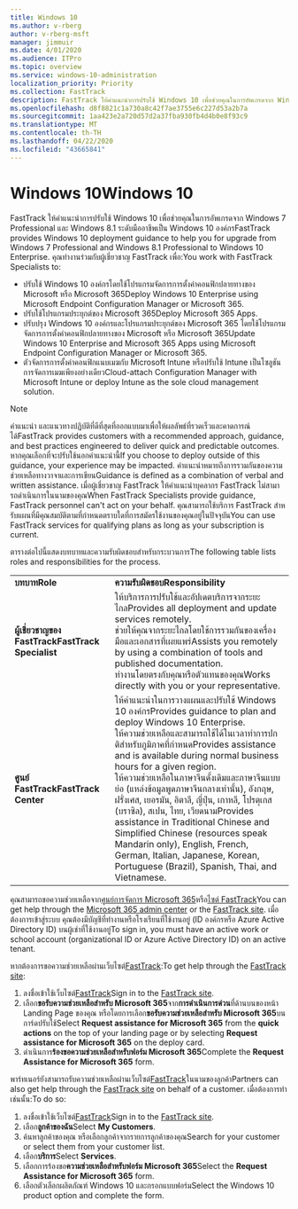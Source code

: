 ```yaml
---
title: Windows 10
ms.author: v-rberg
author: v-rberg-msft
manager: jimmuir
ms.date: 4/01/2020
ms.audience: ITPro
ms.topic: overview
ms.service: windows-10-administration
localization_priority: Priority
ms.collection: FastTrack
description: FastTrack ให้คําแนะนําการปรับใช้ Windows 10 เพื่อช่วยคุณในการอัพเกรดจาก Windows 7 Professional และ Windows 8.1 ระดับมืออาชีพเป็น Windows 10 องค์กร
ms.openlocfilehash: d8f8821c1a730a8c42f7ae3755e6c227d53a2b7a
ms.sourcegitcommit: 1aa423e2a720d57d2a37fba930fb4d4b0e8f93c9
ms.translationtype: MT
ms.contentlocale: th-TH
ms.lasthandoff: 04/22/2020
ms.locfileid: "43665841"
---
```

# <a name="windows-10"></a><span data-ttu-id="f8213-103">Windows 10</span><span class="sxs-lookup"><span data-stu-id="f8213-103">Windows 10</span></span>

<span data-ttu-id="f8213-104">FastTrack ให้คําแนะนําการปรับใช้ Windows 10 เพื่อช่วยคุณในการอัพเกรดจาก Windows 7 Professional และ Windows 8.1 ระดับมืออาชีพเป็น Windows 10 องค์กร</span><span class="sxs-lookup"><span data-stu-id="f8213-104">FastTrack provides Windows 10 deployment guidance to help you for upgrade from Windows 7 Professional and Windows 8.1 Professional to Windows 10 Enterprise.</span></span> <span data-ttu-id="f8213-105">คุณทํางานร่วมกับผู้เชี่ยวชาญ FastTrack เพื่อ:</span><span class="sxs-lookup"><span data-stu-id="f8213-105">You work with FastTrack Specialists to:</span></span>

- <span data-ttu-id="f8213-106">ปรับใช้ Windows 10 องค์กรโดยใช้โปรแกรมจัดการการตั้งค่าคอนฟิกปลายทางของ Microsoft หรือ Microsoft 365</span><span class="sxs-lookup"><span data-stu-id="f8213-106">Deploy Windows 10 Enterprise using Microsoft Endpoint Configuration Manager or Microsoft 365.</span></span>
- <span data-ttu-id="f8213-107">ปรับใช้โปรแกรมประยุกต์ของ Microsoft 365</span><span class="sxs-lookup"><span data-stu-id="f8213-107">Deploy Microsoft 365 Apps.</span></span> 
- <span data-ttu-id="f8213-108">ปรับปรุง Windows 10 องค์กรและโปรแกรมประยุกต์ของ Microsoft 365 โดยใช้โปรแกรมจัดการการตั้งค่าคอนฟิกปลายทางของ Microsoft หรือ Microsoft 365</span><span class="sxs-lookup"><span data-stu-id="f8213-108">Update Windows 10 Enterprise and Microsoft 365 Apps using Microsoft Endpoint Configuration Manager or Microsoft 365.</span></span>
- <span data-ttu-id="f8213-109">ตัวจัดการการตั้งค่าคอนฟิกแนบเมฆกับ Microsoft Intune หรือปรับใช้ Intune เป็นโซลูชันการจัดการเมฆเพียงอย่างเดียว</span><span class="sxs-lookup"><span data-stu-id="f8213-109">Cloud-attach Configuration Manager with Microsoft Intune or deploy Intune as the sole cloud management solution.</span></span>
  
> [!NOTE]
> <span data-ttu-id="f8213-110">คําแนะนํา และแนวทางปฏิบัติที่ดีที่สุดที่ออกแบบมาเพื่อให้ผลลัพธ์ที่รวดเร็วและคาดการณ์ได้</span><span class="sxs-lookup"><span data-stu-id="f8213-110">FastTrack provides customers with a recommended approach, guidance, and best practices engineered to deliver quick and predictable outcomes.</span></span> <span data-ttu-id="f8213-111">หากคุณเลือกที่จะปรับใช้นอกคําแนะนํานี้</span><span class="sxs-lookup"><span data-stu-id="f8213-111">If you choose to deploy outside of this guidance, your experience may be impacted.</span></span> <span data-ttu-id="f8213-112">คําแนะนําหมายถึงการรวมกันของความช่วยเหลือทางวาจาและการเขียน</span><span class="sxs-lookup"><span data-stu-id="f8213-112">Guidance is defined as a combination of verbal and written assistance.</span></span> <span data-ttu-id="f8213-113">เมื่อผู้เชี่ยวชาญ FastTrack ให้คําแนะนําบุคลากร FastTrack ไม่สามารถดําเนินการในนามของคุณ</span><span class="sxs-lookup"><span data-stu-id="f8213-113">When FastTrack Specialists provide guidance, FastTrack personnel can't act on your behalf.</span></span> <span data-ttu-id="f8213-114">คุณสามารถใช้บริการ FastTrack สําหรับแผนที่มีคุณสมบัติตามที่กําหนดตราบใดที่การสมัครใช้งานของคุณอยู่ในปัจจุบัน</span><span class="sxs-lookup"><span data-stu-id="f8213-114">You can use FastTrack services for qualifying plans as long as your subscription is current.</span></span>  
    
<span data-ttu-id="f8213-115">ตารางต่อไปนี้แสดงบทบาทและความรับผิดชอบสําหรับกระบวนการ</span><span class="sxs-lookup"><span data-stu-id="f8213-115">The following table lists roles and responsibilities for the process.</span></span>

|||
|:-----|:-----|
|<span data-ttu-id="f8213-116">**บทบาท**</span><span class="sxs-lookup"><span data-stu-id="f8213-116">**Role**</span></span> <br/> |<span data-ttu-id="f8213-117">**ความรับผิดชอบ**</span><span class="sxs-lookup"><span data-stu-id="f8213-117">**Responsibility**</span></span> <br/> |
|<span data-ttu-id="f8213-118">**ผู้เชี่ยวชาญของ FastTrack**</span><span class="sxs-lookup"><span data-stu-id="f8213-118">**FastTrack Specialist**</span></span> <br/> |<span data-ttu-id="f8213-119">ให้บริการการปรับใช้และอัปเดตบริการจากระยะไกล</span><span class="sxs-lookup"><span data-stu-id="f8213-119">Provides all deployment and update services remotely.</span></span>  <br/> <span data-ttu-id="f8213-120">ช่วยให้คุณจากระยะไกลโดยใช้การรวมกันของเครื่องมือและเอกสารที่เผยแพร่</span><span class="sxs-lookup"><span data-stu-id="f8213-120">Assists you remotely by using a combination of tools and published documentation.</span></span> <br/> <span data-ttu-id="f8213-121">ทํางานโดยตรงกับคุณหรือตัวแทนของคุณ</span><span class="sxs-lookup"><span data-stu-id="f8213-121">Works directly with you or your representative.</span></span>|
|<span data-ttu-id="f8213-122">**ศูนย์ FastTrack**</span><span class="sxs-lookup"><span data-stu-id="f8213-122">**FastTrack Center**</span></span>  <br/> |<span data-ttu-id="f8213-123">ให้คําแนะนําในการวางแผนและปรับใช้ Windows 10 องค์กร</span><span class="sxs-lookup"><span data-stu-id="f8213-123">Provides guidance to plan and deploy Windows 10 Enterprise.</span></span>   <br/> <span data-ttu-id="f8213-124">ให้ความช่วยเหลือและสามารถใช้ได้ในเวลาทําการปกติสําหรับภูมิภาคที่กําหนด</span><span class="sxs-lookup"><span data-stu-id="f8213-124">Provides assistance and is available during normal business hours for a given region.</span></span> <br/> <span data-ttu-id="f8213-125">ให้ความช่วยเหลือในภาษาจีนดั้งเดิมและภาษาจีนแบบย่อ (แหล่งข้อมูลพูดภาษาจีนกลางเท่านั้น), อังกฤษ, ฝรั่งเศส, เยอรมัน, อิตาลี, ญี่ปุ่น, เกาหลี, โปรตุเกส (บราซิล), สเปน, ไทย, เวียดนาม</span><span class="sxs-lookup"><span data-stu-id="f8213-125">Provides assistance in Traditional Chinese and Simplified Chinese (resources speak Mandarin only), English, French, German, Italian, Japanese, Korean, Portuguese (Brazil), Spanish, Thai, and Vietnamese.</span></span>|
 
<span data-ttu-id="f8213-126">คุณสามารถขอความช่วยเหลือจาก[ศูนย์การจัดการ Microsoft 365](https://go.microsoft.com/fwlink/?linkid=2032704)หรือ[ไซต์ FastTrack](https://go.microsoft.com/fwlink/?linkid=780698)</span><span class="sxs-lookup"><span data-stu-id="f8213-126">You can get help through the [Microsoft 365 admin center](https://go.microsoft.com/fwlink/?linkid=2032704) or the [FastTrack site](https://go.microsoft.com/fwlink/?linkid=780698).</span></span> <span data-ttu-id="f8213-127">เมื่อต้องการเข้าสู่ระบบ คุณต้องมีบัญชีที่ทํางานหรือโรงเรียนที่ใช้งานอยู่ (ID องค์กรหรือ Azure Active Directory ID) บนผู้เช่าที่ใช้งานอยู่</span><span class="sxs-lookup"><span data-stu-id="f8213-127">To sign in, you must have an active work or school account (organizational ID or Azure Active Directory ID) on an active tenant.</span></span> 

<span data-ttu-id="f8213-128">หากต้องการขอความช่วยเหลือผ่านเว็บไซต์[FastTrack](https://go.microsoft.com/fwlink/?linkid=780698):</span><span class="sxs-lookup"><span data-stu-id="f8213-128">To get help through the [FastTrack site](https://go.microsoft.com/fwlink/?linkid=780698):</span></span> 
1.    <span data-ttu-id="f8213-129">ลงชื่อเข้าใช้เว็บไซต์[FastTrack](https://go.microsoft.com/fwlink/?linkid=780698)</span><span class="sxs-lookup"><span data-stu-id="f8213-129">Sign in to the [FastTrack site](https://go.microsoft.com/fwlink/?linkid=780698).</span></span> 
2.    <span data-ttu-id="f8213-130">เลือก**ขอรับความช่วยเหลือสําหรับ Microsoft 365**จาก**การดําเนินการด่วน**ที่ด้านบนของหน้า Landing Page ของคุณ หรือโดยการเลือก**ขอรับความช่วยเหลือสําหรับ Microsoft 365**บนการ์ดปรับใช้</span><span class="sxs-lookup"><span data-stu-id="f8213-130">Select **Request assistance for Microsoft 365** from the **quick actions** on the top of your landing page or by selecting **Request assistance for Microsoft 365** on the deploy card.</span></span>
3.    <span data-ttu-id="f8213-131">ดําเนินการ**ร้องขอความช่วยเหลือสําหรับฟอร์ม Microsoft 365**</span><span class="sxs-lookup"><span data-stu-id="f8213-131">Complete the **Request Assistance for Microsoft 365** form.</span></span>
  
<span data-ttu-id="f8213-132">พาร์ทเนอร์ยังสามารถรับความช่วยเหลือผ่านเว็บไซต์[FastTrack](https://go.microsoft.com/fwlink/?linkid=780698)ในนามของลูกค้า</span><span class="sxs-lookup"><span data-stu-id="f8213-132">Partners can also get help through the [FastTrack site](https://go.microsoft.com/fwlink/?linkid=780698) on behalf of a customer.</span></span> <span data-ttu-id="f8213-133">เมื่อต้องการทําเช่นนั้น:</span><span class="sxs-lookup"><span data-stu-id="f8213-133">To do so:</span></span>
1.    <span data-ttu-id="f8213-134">ลงชื่อเข้าใช้เว็บไซต์[FastTrack](https://go.microsoft.com/fwlink/?linkid=780698)</span><span class="sxs-lookup"><span data-stu-id="f8213-134">Sign in to the [FastTrack site](https://go.microsoft.com/fwlink/?linkid=780698).</span></span> 
2.    <span data-ttu-id="f8213-135">เลือก**ลูกค้าของฉัน**</span><span class="sxs-lookup"><span data-stu-id="f8213-135">Select **My Customers**.</span></span>
3.    <span data-ttu-id="f8213-136">ค้นหาลูกค้าของคุณ หรือเลือกลูกค้าจากรายการลูกค้าของคุณ</span><span class="sxs-lookup"><span data-stu-id="f8213-136">Search for your customer or select them from your customer list.</span></span>
4.    <span data-ttu-id="f8213-137">เลือก**บริการ**</span><span class="sxs-lookup"><span data-stu-id="f8213-137">Select **Services**.</span></span>
5.    <span data-ttu-id="f8213-138">เลือกการร้องขอ**ความช่วยเหลือสําหรับฟอร์ม Microsoft 365**</span><span class="sxs-lookup"><span data-stu-id="f8213-138">Select the **Request Assistance for Microsoft 365** form.</span></span>
6.    <span data-ttu-id="f8213-139">เลือกตัวเลือกผลิตภัณฑ์ Windows 10 และกรอกแบบฟอร์ม</span><span class="sxs-lookup"><span data-stu-id="f8213-139">Select the Windows 10 product option and complete the form.</span></span>
 
